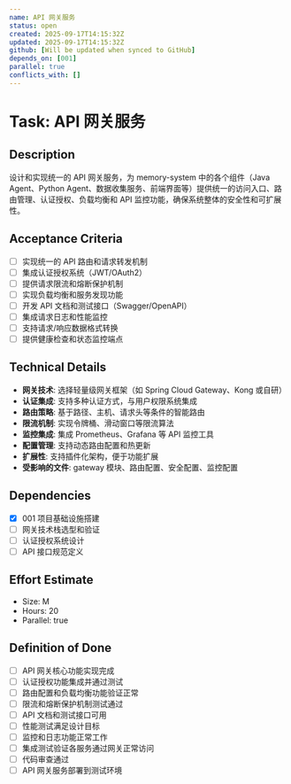 ```yaml
---
name: API 网关服务
status: open
created: 2025-09-17T14:15:32Z
updated: 2025-09-17T14:15:32Z
github: [Will be updated when synced to GitHub]
depends_on: [001]
parallel: true
conflicts_with: []
---
```


# Task: API 网关服务

## Description
设计和实现统一的 API 网关服务，为 memory-system 中的各个组件（Java Agent、Python Agent、数据收集服务、前端界面等）提供统一的访问入口、路由管理、认证授权、负载均衡和 API 监控功能，确保系统整体的安全性和可扩展性。

## Acceptance Criteria
- [ ] 实现统一的 API 路由和请求转发机制
- [ ] 集成认证授权系统（JWT/OAuth2）
- [ ] 提供请求限流和熔断保护机制
- [ ] 实现负载均衡和服务发现功能
- [ ] 开发 API 文档和测试接口（Swagger/OpenAPI）
- [ ] 集成请求日志和性能监控
- [ ] 支持请求/响应数据格式转换
- [ ] 提供健康检查和状态监控端点

## Technical Details
- **网关技术**: 选择轻量级网关框架（如 Spring Cloud Gateway、Kong 或自研）
- **认证集成**: 支持多种认证方式，与用户权限系统集成
- **路由策略**: 基于路径、主机、请求头等条件的智能路由
- **限流机制**: 实现令牌桶、滑动窗口等限流算法
- **监控集成**: 集成 Prometheus、Grafana 等 API 监控工具
- **配置管理**: 支持动态路由配置和热更新
- **扩展性**: 支持插件化架构，便于功能扩展
- **受影响的文件**: gateway 模块、路由配置、安全配置、监控配置

## Dependencies
- [x] 001 项目基础设施搭建
- [ ] 网关技术栈选型和验证
- [ ] 认证授权系统设计
- [ ] API 接口规范定义

## Effort Estimate
- Size: M
- Hours: 20
- Parallel: true

## Definition of Done
- [ ] API 网关核心功能实现完成
- [ ] 认证授权功能集成并通过测试
- [ ] 路由配置和负载均衡功能验证正常
- [ ] 限流和熔断保护机制测试通过
- [ ] API 文档和测试接口可用
- [ ] 性能测试满足设计目标
- [ ] 监控和日志功能正常工作
- [ ] 集成测试验证各服务通过网关正常访问
- [ ] 代码审查通过
- [ ] API 网关服务部署到测试环境